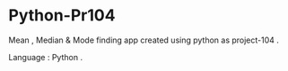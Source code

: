 # Python-Pr104

Mean , Median &amp; Mode finding app created using python as project-104 . 

Language : Python .
